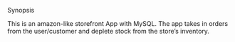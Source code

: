 ﻿Synopsis

This is an amazon-like storefront App with MySQL. 
The app takes in orders from the user/customer and deplete stock from the store’s inventory.
